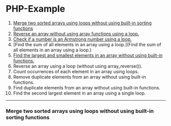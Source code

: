 # PHP-Example
1. [Merge two sorted arrays using loops without using built-in sorting functions](Merge-two-sorted-arrays-using-loops-without-using-built-in-sorting-functionss)
2. [Reverse an array without using array functions using a loop.](Reverse-an-array-without-using-array-functions-using-a-loop.)
3. [Check if a number is an Armstrong number using a loop.](Check-if-a-number-is-an-Armstrong-number-using-a-loop.)
4. [Find the sum of all elements in an array using a loop.](Find the sum of all elements in an array using a loop.)
5. [Find the largest and smallest elements in an array without using built-in functions.](Find-the-largest-and-smallest-elements-in-an-array-without-using-built-in-functions.)
6. Reverse an array using a loop (without using array_reverse()).
7. Count occurrences of each element in an array using loops.
8. Remove duplicate elements from an array without using built-in functions.
9. Find duplicate elements from an array without using built-in functions.
10. Find the second largest element in an array using a single loop.
-----
### Merge two sorted arrays using loops without using built-in sorting functions
   <?php
      function mergeSortedArrays($arr1, $arr2) {
          $merged = [];
          $i = 0; // Pointer for first array
          $j = 0; // Pointer for second array
      
          // Loop through both arrays
          while ($i < count($arr1) && $j < count($arr2)) {
              if ($arr1[$i] < $arr2[$j]) {
                  $merged[] = $arr1[$i];
                  $i++;
              } else {
                  $merged[] = $arr2[$j];
                  $j++;
              }
          }
      
          // If any elements are left in the first array, append them
          while ($i < count($arr1)) {
              $merged[] = $arr1[$i];
              $i++;
          }
      
          // If any elements are left in the second array, append them
          while ($j < count($arr2)) {
              $merged[] = $arr2[$j];
              $j++;
          }
      
          return $merged;
      }
      
      // Example usage
      $arr1 = [1, 3, 5, 7];
      $arr2 = [2, 4, 6, 8];
      
      $result = mergeSortedArrays($arr1, $arr2);
      
      echo "Merged Array: ";
      print_r($result);
   ?>
